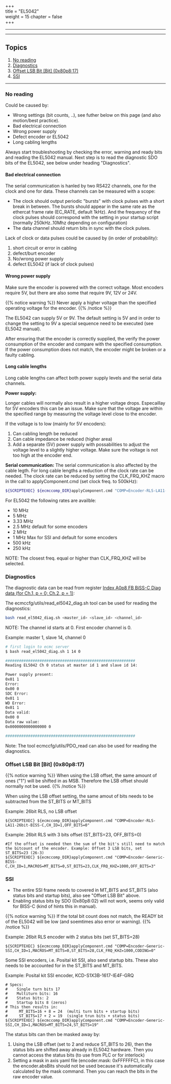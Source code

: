 +++  
title = "EL5042"   
weight = 15
chapter = false  
+++

***
***

## Topics
1. [No reading](#No-reading)
2. [Diagnostics](#Diagnostics)
3. [Offset LSB Bit [Bit] (0x80p8:17)](#Offset-LSB-Bit-[Bit]-(0x80p8:17))
4. [SSI](#SSI)

---

### No reading

Could be caused by:
* Wrong settings (bit counts, ..), see futher below on this page (and also motion/best practice).
* Bad electrical connection
* Wrong power supply
* Defect encoder or EL5042
* Long cabling lengths

Always start troubleshooting by checking the error, warning and ready bits and reading the EL5042 manual. Next step is to read the diagnostic SDO bits of the EL5042, see below under heading "Diagnostics".

#### Bad electrical connection

The serial communication is hanled by two RS422 channels, one for the clock and one for data. These channels can be measured with a scope:
 * The clock should output periodic "bursts" with clock pulses with a short break in between. The bursts should appear in the same rate as the ethercat frame rate (EC_RATE, default 1kHz). And the frequency of the clock pulses should correspond with the setting in your startup script (normally 250kHz..10Mhz depending on configuration)
 * The data channel should return bits in sync with the clock pulses.
 
Lack of clock or data pulses could be caused by (in order of probability):
1. short circuit or error in cabling
2. defect/burt encoder
3. No/wrong power supply
4. defect EL5042 (if lack of clock pulses)

####  Wrong power supply

Make sure the encoder is powered with the correct voltage. Most encoders require 5V, but there are also some that require 9V, 12V or 24V.

{{% notice warning %}}
Never apply a higher voltage than the specified operating voltage for the encoder.
{{% /notice %}}

The EL5042 can supply 5V or 9V. The default setting is 5V and in order to change the setting to 9V a special sequence need to be executed (see EL5042 manual).

After ensuring that the encoder is correctly supplied, the verify the power consumption of the encoder and compare with the specified consumption. If the power consumption does not match, the encoder might be broken or a faulty cabling.

#### Long cable lengths

Long cable lengths can affect both power supply levels and the serial data channels.

**Power supply:**

Longer cables will normally also result in a higher voltage drops. Especaillay for 5V encoders this can be an issue. Make sure that the voltage are within the specified range by measuring the voltage level close to the encoder.

If the voltage is to low (mainly for 5V encoders):
1. Can cabling length be reduced
2. Can cable impedance be reduced (higher area)
3. Add a separate (5V) power supply with possabilities to adjust the voltage level to a slightly higher voltage. Make sure the voltage is not too high at the encoder end.

**Serial communication:**
The serial communication is also affected by the cable legth. For long cable lengths a reduction of the clock rate can be needed. The clock rate can be reduced by setting the CLK_FRQ_KHZ macro in the call to applyComponent.cmd (set clock freq. to 500kHz):

```bash
${SCRIPTEXEC} ${ecmccomp_DIR}applyComponent.cmd "COMP=Encoder-RLS-LA11-26bit-BISS-C,CH_ID=1,MACROS='CLK_FRQ_KHZ=500'"
```

For EL5042 the following rates are availble:
* 10 MHz
* 5 MHz
* 3.33 MHz
* 2.5 MHz default for some encoders
* 2 MHz
* 1 MHz Max for SSI and default for some encoders
* 500 kHz
* 250 kHz

NOTE: The closest freq. equal or higher than CLK_FRQ_KHZ will be selected.

### Diagnostics

The diagnostic data can be read from register [Index A0p8 FB BiSS-C Diag data (for Ch.1, p = 0; Ch.2, p = 1)](https://infosys.beckhoff.com/english.php?content=../content/1033/el5042/4216754315.html&id=695067345900842552):

The ecmccfg/utils/read_el5042_diag.sh tool can be used for reading the diagnostics:
```bash
bash read_el5042_diag.sh <master_id> <slave_id> <channel_id>
```
NOTE: The channel id starts at 0. First encoder channel is 0.

Example: master 1, slave 14, channel 0
```bash
# first login to ecmc server
$ bash read_el5042_diag.sh 1 14 0

#########################################################
Reading EL5042 Ch 0 status at master id 1 and slave id 14:

Power supply present:
0x01 1
Error:
0x00 0
SDC Error:
0x01 1
WD Error:
0x01 1
Data valid:
0x00 0
Data raw value:
0x0000000000000000 0

#########################################################
```
Note: The tool ecmccfg/utils/PDO_read can also be used for reading the diagnostics.

### Offset LSB Bit [Bit] (0x80p8:17)

{{% notice warning %}}
When using the LSB offset, the same amount of ones ("1") will be shifted in as MSB. Therefore the LSB offset should normally not be used.
{{% /notice %}}

When using the LSB offset setting, the same amout of bits needs to be subtracted from the ST_BITS or MT_BITS

Example: 26bit RLS, no LSB offset
```
${SCRIPTEXEC} ${ecmccomp_DIR}applyComponent.cmd "COMP=Encoder-RLS-LA11-26bit-BISS-C,CH_ID=1,OFF_BITS=0"
```

Example: 26bit RLS with 3 bits offset (ST_BITS=23, OFF_BITS=0)
```
#If the offset is needed then the sum of the bit's still need to match the bitcount of the encoder. Example: Offset 3 LSB bits, set ST_BITS=23 (26-3)
${SCRIPTEXEC} ${ecmccomp_DIR}applyComponent.cmd "COMP=Encoder-Generic-BISS-C,CH_ID=1,MACROS=MT_BITS=0,ST_BITS=23,CLK_FRQ_KHZ=1000,OFF_BITS=3"
```

### SSI
* The entire SSI frame needs to covered in MT_BITS and ST_BITS (also status bits and startup bits), also see "Offset LSB Bit" above.
* Enabling status bits by SDO (0x80p8:02) will not work, seems only valid for BISS-C (kind of hints this in manual).

{{% notice warning %}}
If the total bit count does not match, the READY bit of the EL5042 will be low (and soemtimes also error or warning).
{{% /notice %}}

Example: 26bit RLS encoder with 2 status bits (set ST_BITS=28)
```
${SCRIPTEXEC} ${ecmccomp_DIR}applyComponent.cmd "COMP=Encoder-Generic-SSI,CH_ID=1,MACROS=MT_BITS=0,ST_BITS=28,CLK_FRQ_KHZ=1000,CODING=0"
```
Some SSI encoders, i.e. Posital kit SSI, also send startup bits. These also needs to be accounted for in the ST_BITS and MT_BITS.

Example: Posital kit SSI encoder, KCD-S1X3B-1617-IE4F-GRQ
```
# Specs:
#    Single turn bits 17
#    Multiturn bits: 16
#    Status bits: 2
#    Startup bits 8 (zeros)
# This then results in: 
#     MT_BITS=16 + 8 = 24  (multi turn bits + startup bits) 
#     ST_BITS=17 + 2 = 19  (single trun bits + status bits) 
${SCRIPTEXEC} ${ecmccomp_DIR}applyComponent.cmd "COMP=Encoder-Generic-SSI,CH_ID=1,MACROS=MT_BITS=24,ST_BITS=19"
```

The status bits can then be masked away by:
1. Using the LSB offset (set to 2 and reduce ST_BITS to 26), then the status bits are shifted away already in EL5042 hardware. Then you cannot access the status bits (to use from PLC or for interlock)
2. Setting a mask in axis yaml file (encoder.mask: 0xFFFFFFC), in this case the encoder.absBits should not be used because it's automatically calculated by the mask command. Then you can reach the bits in the raw encoder value.
